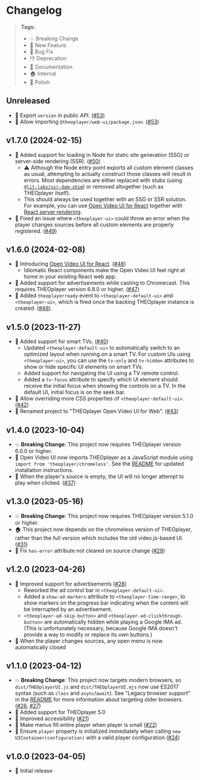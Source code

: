 # Changelog

> **Tags:**
>
> -   💥 Breaking Change
> -   🚀 New Feature
> -   🐛 Bug Fix
> -   👎 Deprecation
> -   📝 Documentation
> -   🏠 Internal
> -   💅 Polish

## Unreleased

-   💅 Export `version` in public API. ([#53](https://github.com/THEOplayer/web-ui/pull/53))
-   💅 Allow importing `@theoplayer/web-ui/package.json`. ([#53](https://github.com/THEOplayer/web-ui/pull/53))

## v1.7.0 (2024-02-15)

-   🚀 Added support for loading in Node for static site generation (SSG) or server-side rendering (SSR). ([#50](https://github.com/THEOplayer/web-ui/pull/50))
    -   ⚠️ Although the Node entry point exports all custom element classes as usual, attempting to actually construct those classes will result in errors. Most dependencies are either replaced with stubs (using [`@lit-labs/ssr-dom-shim`](https://lit.dev/docs/ssr/dom-emulation/)) or removed altogether (such as THEOplayer itself).
    -   This should always be used together with an SSG or SSR solution. For example, you can use [Open Video UI for React](https://www.npmjs.com/package/@theoplayer/react-ui) together with [React server rendering](https://react.dev/reference/react-dom/server).
-   🐛 Fixed an issue where `<theoplayer-ui>` could throw an error when the player changes sources before all custom elements are properly registered. ([#49](https://github.com/THEOplayer/web-ui/pull/49))

## v1.6.0 (2024-02-08)

-   🚀 Introducing [Open Video UI for React](https://www.npmjs.com/package/@theoplayer/react-ui). ([#48](https://github.com/THEOplayer/web-ui/pull/48))
    -   Idiomatic React components make the Open Video UI feel right at home in your existing React web app.
-   🚀 Added support for advertisements while casting to Chromecast. This requires THEOplayer version 6.8.0 or higher. ([#47](https://github.com/THEOplayer/web-ui/pull/47))
-   🚀 Added `theoplayerready` event to `<theoplayer-default-ui>` and `<theoplayer-ui>`, which is fired once the backing THEOplayer instance is created. ([#48](https://github.com/THEOplayer/web-ui/pull/48)).

## v1.5.0 (2023-11-27)

-   🚀 Added support for smart TVs. ([#40](https://github.com/THEOplayer/web-ui/pull/40))
    -   Updated `<theoplayer-default-ui>` to automatically switch to an optimized layout when running on a smart TV.
        For custom UIs using `<theoplayer-ui>`, you can use the `tv-only` and `tv-hidden` attributes to show or hide specific UI elements on smart TVs.
    -   Added support for navigating the UI using a TV remote control.
    -   Added a `tv-focus` attribute to specify which UI element should receive the initial focus when showing the controls on a TV.
        In the default UI, initial focus is on the seek bar.
-   🚀 Allow overriding more CSS properties of `<theoplayer-default-ui>`. ([#42](https://github.com/THEOplayer/web-ui/pull/42))
-   💅 Renamed project to "THEOplayer Open Video UI for Web". ([#43](https://github.com/THEOplayer/web-ui/pull/43))

## v1.4.0 (2023-10-04)

-   💥 **Breaking Change**: This project now requires THEOplayer version 6.0.0 or higher.
-   🚀 Open Video UI now imports THEOplayer as a JavaScript module using `import from 'theoplayer/chromeless'`.
    See the [README](https://github.com/THEOplayer/web-ui/blob/v1.4.0/README.md#installation) for updated installation instructions.
-   🐛 When the player's source is empty, the UI will no longer attempt to play when clicked. ([#37](https://github.com/THEOplayer/web-ui/pull/37))

## v1.3.0 (2023-05-16)

-   💥 **Breaking Change**: This project now requires THEOplayer version 5.1.0 or higher.
-   🏠 This project now depends on the chromeless version of THEOplayer, rather than the full version which includes the old video.js-based UI. ([#31](https://github.com/THEOplayer/web-ui/pull/31))
-   🐛 Fix `has-error` attribute not cleared on source change ([#29](https://github.com/THEOplayer/web-ui/pull/29))

## v1.2.0 (2023-04-26)

-   🚀 Improved support for advertisements ([#28](https://github.com/THEOplayer/web-ui/pull/28))
    -   Reworked the ad control bar in `<theoplayer-default-ui>`.
    -   Added a `show-ad-markers` attribute to `<theoplayer-time-range>`, to show markers on the progress bar indicating when the content will be interrupted by an advertisement.
    -   `<theoplayer-ad-skip-button>` and `<theoplayer-ad-clickthrough-button>` are automatically hidden while playing a Google IMA ad. (This is unfortunately necessary, because Google IMA doesn't provide a way to modify or replace its own buttons.)
-   🐛 When the player changes sources, any open menu is now automatically closed

## v1.1.0 (2023-04-12)

-   💥 **Breaking Change**: This project now targets modern browsers, so `dist/THEOplayerUI.js` and `dist/THEOplayerUI.mjs` now use ES2017 syntax (such as `class` and `async`/`await`). See "Legacy browser support" in the [README](https://github.com/THEOplayer/web-ui/blob/v1.1.0/README.md) for more information about targeting older browsers. ([#26](https://github.com/THEOplayer/web-ui/issues/26), [#27](https://github.com/THEOplayer/web-ui/pull/27))
-   🚀 Added support for THEOplayer 5.0
-   💅 Improved accessibility ([#21](https://github.com/THEOplayer/web-ui/pull/21))
-   💅 Make menus fill entire player when player is small ([#22](https://github.com/THEOplayer/web-ui/pull/22))
-   🐛 Ensure `player` property is initialized immediately when calling `new UIContainer(configuration)` with a valid player configuration ([#24](https://github.com/THEOplayer/web-ui/pull/24))

## v1.0.0 (2023-04-05)

-   🚀 Initial release

